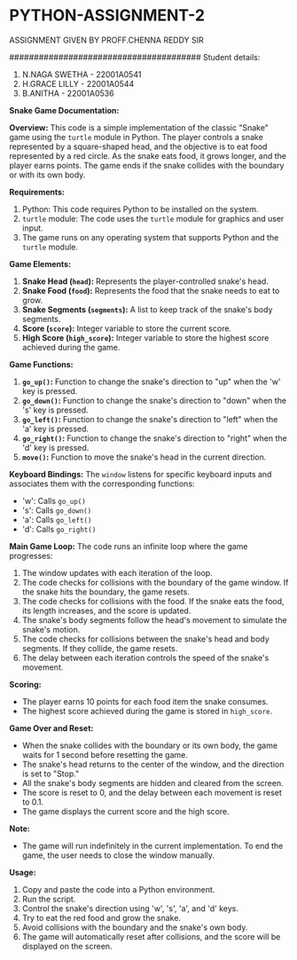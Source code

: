# PYTHON-ASSIGNMENT-2
ASSIGNMENT GIVEN BY PROFF.CHENNA REDDY SIR

#######################################
Student details:
1. N.NAGA SWETHA - 22001A0541
2. H.GRACE LILLY - 22001A0544
3. B.ANITHA - 22001A0536

**Snake Game Documentation:**

**Overview:**
This code is a simple implementation of the classic "Snake" game using the `turtle` module in Python. The player controls a snake represented by a square-shaped head, and the objective is to eat food represented by a red circle. As the snake eats food, it grows longer, and the player earns points. The game ends if the snake collides with the boundary or with its own body.

**Requirements:**
1. Python: This code requires Python to be installed on the system.
2. `turtle` module: The code uses the `turtle` module for graphics and user input.
3. The game runs on any operating system that supports Python and the `turtle` module.

**Game Elements:**
1. **Snake Head (`head`):** Represents the player-controlled snake's head.
2. **Snake Food (`food`):** Represents the food that the snake needs to eat to grow.
3. **Snake Segments (`segments`):** A list to keep track of the snake's body segments.
4. **Score (`score`):** Integer variable to store the current score.
5. **High Score (`high_score`):** Integer variable to store the highest score achieved during the game.

**Game Functions:**
1. **`go_up()`:** Function to change the snake's direction to "up" when the 'w' key is pressed.
2. **`go_down()`:** Function to change the snake's direction to "down" when the 's' key is pressed.
3. **`go_left()`:** Function to change the snake's direction to "left" when the 'a' key is pressed.
4. **`go_right()`:** Function to change the snake's direction to "right" when the 'd' key is pressed.
5. **`move()`:** Function to move the snake's head in the current direction.

**Keyboard Bindings:**
The `window` listens for specific keyboard inputs and associates them with the corresponding functions:
- 'w': Calls `go_up()`
- 's': Calls `go_down()`
- 'a': Calls `go_left()`
- 'd': Calls `go_right()`

**Main Game Loop:**
The code runs an infinite loop where the game progresses:
1. The window updates with each iteration of the loop.
2. The code checks for collisions with the boundary of the game window. If the snake hits the boundary, the game resets.
3. The code checks for collisions with the food. If the snake eats the food, its length increases, and the score is updated.
4. The snake's body segments follow the head's movement to simulate the snake's motion.
5. The code checks for collisions between the snake's head and body segments. If they collide, the game resets.
6. The delay between each iteration controls the speed of the snake's movement.

**Scoring:**
- The player earns 10 points for each food item the snake consumes.
- The highest score achieved during the game is stored in `high_score`.

**Game Over and Reset:**
- When the snake collides with the boundary or its own body, the game waits for 1 second before resetting the game.
- The snake's head returns to the center of the window, and the direction is set to "Stop."
- All the snake's body segments are hidden and cleared from the screen.
- The score is reset to 0, and the delay between each movement is reset to 0.1.
- The game displays the current score and the high score.

**Note:**
- The game will run indefinitely in the current implementation. To end the game, the user needs to close the window manually.

**Usage:**
1. Copy and paste the code into a Python environment.
2. Run the script.
3. Control the snake's direction using 'w', 's', 'a', and 'd' keys.
4. Try to eat the red food and grow the snake.
5. Avoid collisions with the boundary and the snake's own body.
6. The game will automatically reset after collisions, and the score will be displayed on the screen.
